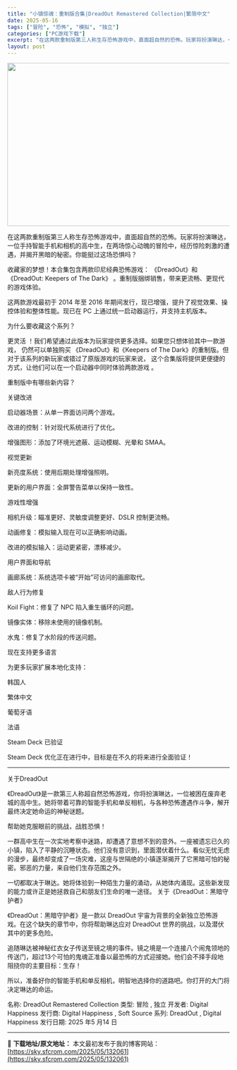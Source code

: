 ```yaml
---
title: "小镇惊魂：重制版合集|DreadOut Remastered Collection|繁简中文"
date: 2025-05-16
tags: ["冒险", "恐怖", "模拟", "独立"]
categories: ["PC游戏下载"]
excerpt: "在这两款重制版第三人称生存恐怖游戏中，直面超自然的恐怖。玩家将扮演琳达，一位手持智能手机和相机的高中生，在两场惊心动魄的冒险中，经历惊险刺激的遭遇，并揭开黑暗的秘密。你能挺过这场恐惧吗？ 收藏家的梦想！本合集包含两款印尼经典恐怖游戏： 《DreadOut》和《DreadOut: Keepers of&hellip;"
layout: post
---
```


<img class="aligncenter size-full wp-image-132062" src="https://sky.sfcrom.com/wp-content/uploads/2025/05/2025051604402130.webp" alt="" width="660" height="370" />

在这两款重制版第三人称生存恐怖游戏中，直面超自然的恐怖。玩家将扮演琳达，一位手持智能手机和相机的高中生，在两场惊心动魄的冒险中，经历惊险刺激的遭遇，并揭开黑暗的秘密。你能挺过这场恐惧吗？

收藏家的梦想！本合集包含两款印尼经典恐怖游戏： 《DreadOut》和《DreadOut: Keepers of The Dark》 。重制版捆绑销售，带来更流畅、更现代的游戏体验。

这两款游戏最初于 2014 年至 2016 年期间发行，现已增强，提升了视觉效果、操控体验和整体性能。现已在 PC 上通过统一启动器运行，并支持主机版本。

为什么要收藏这个系列？

更灵活 ！我们希望通过此版本为玩家提供更多选择。如果您只想体验其中一款游戏， 仍然可以单独购买 《DreadOut》和《Keepers of The Dark》的重制版。但对于该系列的新玩家或错过了原版游戏的玩家来说， 这个合集版将提供更便捷的方式，让他们可以在一个启动器中同时体验两款游戏 。

重制版中有哪些新内容？

关键改进

启动器场景：从单一界面访问两个游戏。

改进的控制：针对现代系统进行了优化。

增强图形：添加了环境光遮蔽、运动模糊、光晕和 SMAA。

视觉更新

新亮度系统：使用后期处理增强照明。

更新的用户界面：全屏警告菜单以保持一致性。

游戏性增强

相机升级：瞄准更好、灵敏度调整更好、DSLR 控制更流畅。

动画修复：模拟输入现在可以正确影响动画。

改进的模拟输入：运动更紧密，漂移减少。

用户界面和导航

画廊系统：系统选项卡被“开始”可访问的画廊取代。

敌人行为修复

Koil Fight：修复了 NPC 陷入重生循环的问题。

镜像实体：移除未使用的镜像机制。

水鬼：修复了水阶段的传送问题。

现在支持更多语言

为更多玩家扩展本地化支持：

韩国人

繁体中文

葡萄牙语

法语

Steam Deck 已验证

Steam Deck 优化正在进行中，目标是在不久的将来进行全面验证！

***
关于DreadOut

《DreadOut》是一款第三人称超自然恐怖游戏，你将扮演琳达，一位被困在废弃老城的高中生。她将带着可靠的智能手机和单反相机，与各种恐怖遭遇作斗争，解开最终决定她命运的神秘谜题。

帮助她克服眼前的挑战，战胜恐惧！

一群高中生在一次实地考察中迷路，却遭遇了意想不到的意外。一座被遗忘已久的小镇，陷入了平静的沉睡状态。他们没有意识到，里面潜伏着什么。看似无忧无虑的漫步，最终却变成了一场灾难，这座与世隔绝的小镇逐渐揭开了它黑暗可怕的秘密。邪恶的力量，来自他们生存范围之外。

一切都取决于琳达。她将体验到一种陌生力量的涌动，从她体内涌现。这些新发现的能力或许正是她拯救自己和朋友们生命的唯一途径。
关于《DreadOut：黑暗守护者》

《DreadOut：黑暗守护者》是一款以 DreadOut 宇宙为背景的全新独立恐怖游戏。在这个缺失的章节中，你将帮助琳达应对 DreadOut 世界的挑战，以及潜伏其中的更多危险。

追随琳达被神秘红衣女子传送至镜之境的事件。镜之境是一个连接八个闹鬼领地的传送门，超过13个可怕的鬼魂正准备以最恐怖的方式迎接她。他们会不择手段地阻挠你的主要目标：生存！

所以，准备好你的智能手机和单反相机，明智地选择你的道路吧。你打开的大门将决定琳达的命运。

名称: DreadOut Remastered Collection
类型: 冒险 , 独立
开发者: Digital Happiness
发行商: Digital Happiness , Soft Source
系列: DreadOut , Digital Happiness
发行日期: 2025 年5 月14 日

---
📖 **下载地址/原文地址：** 本文最初发布于我的博客网站：[https://sky.sfcrom.com/2025/05/132061](https://sky.sfcrom.com/2025/05/132061)
